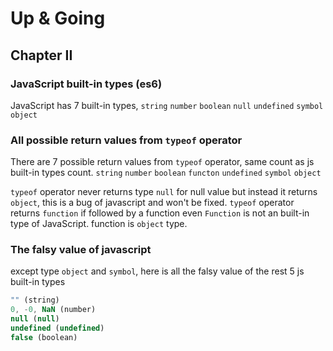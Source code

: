 # Up & Going

## Chapter II

### JavaScript built-in types (es6)
JavaScript has 7 built-in types, `string` `number` `boolean` `null` `undefined` `symbol` `object`

### All possible return values from `typeof` operator
There are 7 possible return values from `typeof` operator, same count as js built-in types count.
`string` `number` `boolean` `functon` `undefined` `symbol` `object`

`typeof` operator never returns type `null` for null value but instead it returns `object`, this is a bug of javascript and won't be fixed.
`typeof` operator returns `function` if followed by a function even `Function` is not an built-in type of JavaScript. function is `object` type.

### The falsy value of javascript
except type `object` and `symbol`, here is all the falsy value of the rest 5 js built-in types
``` javascript 
"" (string)
0, -0, NaN (number)
null (null)
undefined (undefined)
false (boolean)
```
